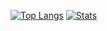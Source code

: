 [![Top Langs](https://github-readme-stats.vercel.app/api/top-langs/?username=semachkin&hide_border=true&theme=merko&layout=pie&locale=ru&card_width=400&bg_color=00000000)](https://github.com/anuraghazra/github-readme-stats)
[![Stats](https://github-readme-stats.vercel.app/api?username=semachkin&theme=merko&show_icons=false&bg_color=00000000&hide_border=true&locale=ru&hide_rank=true&show=reviews)](https://github.com/anuraghazra/github-readme-stats#gh-dark-mode-only)
